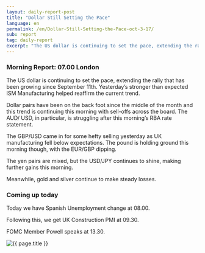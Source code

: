 ```yaml
---
layout: daily-report-post
title: "Dollar Still Setting the Pace"
language: en
permalink: /en/Dollar-Still-Setting-the-Pace-oct-3-17/
sub: report
tag: daily-report
excerpt: "The US dollar is continuing to set the pace, extending the rally that has been growing since September 11th."
---
```

### Morning Report: 07.00 London

The US dollar is continuing to set the pace, extending the rally that has been growing since September 11th. Yesterday’s stronger than expected ISM Manufacturing helped reaffirm the current trend. 

Dollar pairs have been on the back foot since the middle of the month and this trend is continuing this morning with sell-offs across the board. The AUD/ USD, in particular, is struggling after this morning’s RBA rate statement.

The GBP/USD came in for some hefty selling yesterday as UK manufacturing fell below expectations. The pound is holding ground this morning though, with the EUR/GBP dipping. 

The yen pairs are mixed, but the USD/JPY continues to shine, making further gains this morning. 

Meanwhile, gold and silver continue to make steady losses. 

### Coming up today 

Today we have Spanish Unemployment change at 08.00. 

Following this, we get UK Construction PMI at 09.30. 

FOMC Member Powell speaks at 13.30.

<p><img src="{{ "/assets/images/daily-report/03-10-2017-12-08-23.jpg" | relative_url }}" alt="{{ page.title }}" title="{{ page.title }}"></p>